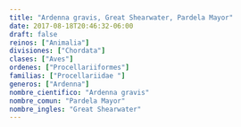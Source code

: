 ```yaml
---
title: "Ardenna gravis, Great Shearwater, Pardela Mayor"
date: 2017-08-18T20:46:32-06:00
draft: false
reinos: ["Animalia"]
divisiones: ["Chordata"]
clases: ["Aves"]
ordenes: ["Procellariiformes"]
familias: ["Procellariidae "]
generos: ["Ardenna"]
nombre_cientifico: "Ardenna gravis"
nombre_comun: "Pardela Mayor"
nombre_ingles: "Great Shearwater"
---
```


